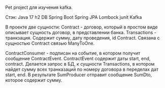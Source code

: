 Pet project для изучения kafka.

Стэк:
Java 17
h2 DB
Spring Boot
Spring JPA
Lombock
junit
Kafka

В проекте две сущности:
Contract - договор, который в простом виде описывает сущность договор, в представлении банка.
Transactions - транкзация. Содержит сумму, дату проведения, id Contract. Связана с сущностью Contract связью ManyToOne.

ContractConsumer - подписан на событие, в котором получит сообщение ContractEvent.
ContractEvent содержит даты start, end, contract.
Делается запрос в БД, к сущности Transactions, в котором найдет сумму всех транказаций по номеру договора в переделах дат start, end.
В результате SumProducer отправит сообщение SumDto, которое содержит сумму.